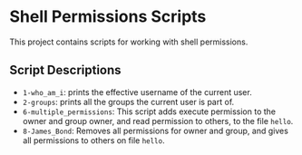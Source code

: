 
# Shell Permissions Scripts


This project contains scripts for working with shell permissions.

## Script Descriptions
- `1-who_am_i`: prints the effective username of the current user.
- `2-groups`: prints all the groups the current user is part of.
- `6-multiple_permissions`: This script adds execute permission to the owner and group owner, and read permission to others, to the file `hello`. 
- `8-James_Bond`: Removes all permissions for owner and group, and gives all permissions to others on file `hello`.
